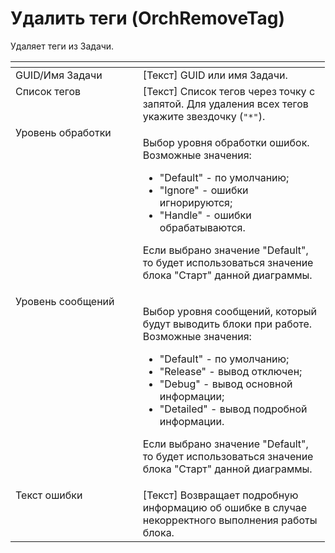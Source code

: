 # Удалить теги (OrchRemoveTag)

Удаляет теги из Задачи.

<table data-header-hidden><thead><tr><th width="187.66668701171875" valign="top"></th><th width="283.08343505859375" valign="top"></th></tr></thead><tbody><tr><td valign="top">GUID/Имя Задачи</td><td valign="top">[Текст] GUID или имя Задачи.</td></tr><tr><td valign="top">Список тегов</td><td valign="top">[Текст] Список тегов через точку с запятой. Для удаления всех тегов укажите звездочку (<code>"*"</code>).</td></tr><tr><td valign="top">Уровень обработки</td><td valign="top"><p>Выбор уровня обработки ошибок. Возможные значения: </p><ul><li>"Default" - по умолчанию; </li><li>"Ignore" - ошибки игнорируются; </li><li>"Handle" - ошибки обрабатываются. </li></ul><p>Если выбрано значение "Default", то будет использоваться значение блока "Старт" данной диаграммы.</p></td></tr><tr><td valign="top">Уровень сообщений</td><td valign="top"><p>Выбор уровня сообщений, который будут выводить блоки при работе. Возможные значения: </p><ul><li>"Default" - по умолчанию; </li><li>"Release" - вывод отключен; </li><li>"Debug" - вывод основной информации; </li><li>"Detailed" - вывод подробной информации. </li></ul><p>Если выбрано значение "Default", то будет использоваться значение блока "Старт" данной диаграммы.</p></td></tr><tr><td valign="top">Текст ошибки</td><td valign="top">[Текст] Возвращает подробную информацию об ошибке в случае некорректного выполнения работы блока.</td></tr></tbody></table>
